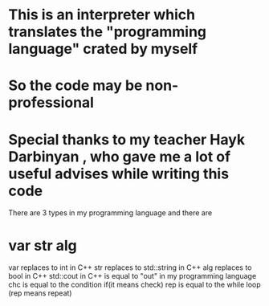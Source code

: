 # This is an interpreter which translates the "programming language" crated by myself
# So the code may be non-professional
# Special thanks to my teacher Hayk Darbinyan , who gave me a lot of useful advises while writing this code
There are 3 types in my programming language and there are
# var str alg
var replaces to int in C++
str replaces to std::string in C++
alg replaces to bool in C++
std::cout in C++ is equal to "out" in my programming language
chc is equal to the condition if(it means check) 
rep is equal to the while loop (rep means repeat)
